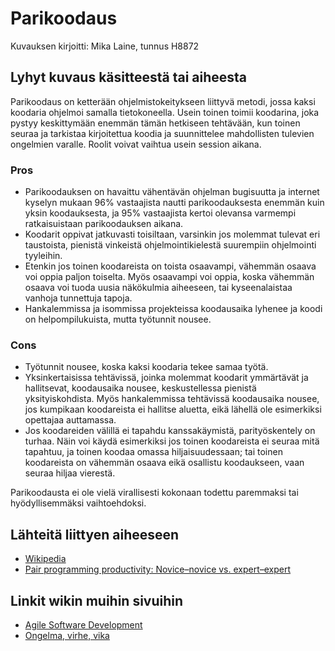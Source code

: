 # Parikoodaus

Kuvauksen kirjoitti: Mika Laine, tunnus H8872

## Lyhyt kuvaus käsitteestä tai aiheesta

Parikoodaus on ketterään ohjelmistokeitykseen liittyvä metodi, jossa kaksi koodaria ohjelmoi samalla tietokoneella. Usein toinen toimii koodarina, joka pystyy keskittymään enemmän tämän hetkiseen tehtävään, kun toinen seuraa ja tarkistaa kirjoitettua koodia ja suunnittelee mahdollisten tulevien ongelmien varalle. Roolit voivat vaihtua usein session aikana.

### Pros
* Parikoodauksen on havaittu vähentävän ohjelman bugisuutta ja internet kyselyn mukaan 96% vastaajista nautti parikoodauksesta enemmän kuin yksin koodauksesta, ja 95% vastaajista kertoi olevansa varmempi ratkaisuistaan parikoodauksen aikana.
* Koodarit oppivat jatkuvasti toisiltaan, varsinkin jos molemmat tulevat eri taustoista, pienistä vinkeistä ohjelmointikielestä suurempiin ohjelmointi tyyleihin.
* Etenkin jos toinen koodareista on toista osaavampi, vähemmän osaava voi oppia paljon toiselta. Myös osaavampi voi oppia, koska vähemmän osaava voi tuoda uusia näkökulmia aiheeseen, tai kyseenalaistaa vanhoja tunnettuja tapoja.
* Hankalemmissa ja isommissa projekteissa koodausaika lyhenee ja koodi on helpompilukuista, mutta työtunnit nousee.
### Cons
* Työtunnit nousee, koska kaksi koodaria tekee samaa työtä.
* Yksinkertaisissa tehtävissä, joinka molemmat koodarit ymmärtävät ja hallitsevat, koodausaika nousee, keskustellessa pienistä yksityiskohdista. Myös hankalemmissa tehtävissä koodausaika nousee, jos kumpikaan koodareista ei hallitse aluetta, eikä lähellä ole esimerkiksi opettajaa auttamassa.
* Jos koodareiden välillä ei tapahdu kanssakäymistä, parityöskentely on turhaa. Näin voi käydä esimerkiksi jos toinen koodareista ei seuraa mitä tapahtuu, ja toinen koodaa omassa hiljaisuudessaan; tai toinen koodareista on vähemmän osaava eikä osallistu koodaukseen, vaan seuraa hiljaa vierestä.

Parikoodausta ei ole vielä virallisesti kokonaan todettu paremmaksi tai hyödyllisemmäksi vaihtoehdoksi.

## Lähteitä liittyen aiheeseen

* [Wikipedia](https://en.wikipedia.org/wiki/Pair_programming)
* [Pair programming productivity: Novice–novice vs. expert–expert](http://www.cs.utexas.edu/users/mckinley/305j/pair-hcs-2006.pdf)

## Linkit wikin muihin sivuihin

* [Agile Software Development](https://github.com/JAMKPROJ/TTOS1000-GT0/blob/master/Agile-Software-Development.md)
* [Ongelma, virhe, vika](https://github.com/JAMKPROJ/TTOS1000-GT0/blob/master/ongelma.md)
